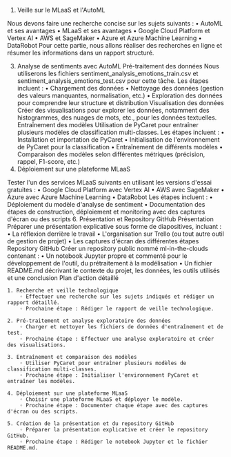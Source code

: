 1. Veille sur le MLaaS et l'AutoML

   
Nous devons faire une recherche concise sur les sujets suivants :
    • AutoML et ses avantages
    • MLaaS et ses avantages
    • Google Cloud Platform et Vertex AI
    • AWS et SageMaker
    • Azure et Azure Machine Learning
    • DataRobot
Pour cette partie, nous allons réaliser des recherches en ligne et résumer les informations dans un rapport structuré.



3. Analyse de sentiments avec AutoML
Pré-traitement des données
Nous utiliserons les fichiers sentiment_analysis_emotions_train.csv et sentiment_analysis_emotions_test.csv pour cette tâche. Les étapes incluent :
    • Chargement des données
    • Nettoyage des données (gestion des valeurs manquantes, normalisation, etc.)
    • Exploration des données pour comprendre leur structure et distribution
Visualisation des données
Créer des visualisations pour explorer les données, notamment des histogrammes, des nuages de mots, etc., pour les données textuelles.
Entraînement des modèles
Utilisation de PyCaret pour entraîner plusieurs modèles de classification multi-classes. Les étapes incluent :
    • Installation et importation de PyCaret
    • Initialisation de l'environnement de PyCaret pour la classification
    • Entraînement de différents modèles
    • Comparaison des modèles selon différentes métriques (précision, rappel, F1-score, etc.)
4. Déploiement sur une plateforme MLaaS


Tester l'un des services MLaaS suivants en utilisant les versions d'essai gratuites :
    • Google Cloud Platform avec Vertex AI
    • AWS avec SageMaker
    • Azure avec Azure Machine Learning
    • DataRobot
Les étapes incluent :
    • Déploiement du modèle d'analyse de sentiment
    • Documentation des étapes de construction, déploiement et monitoring avec des captures d'écran ou des scripts
6. Présentation et Repository GitHub
Présentation
Préparer une présentation explicative sous forme de diapositives, incluant :
    • La réflexion derrière le travail
    • L'organisation sur Trello (ou tout autre outil de gestion de projet)
    • Les captures d'écran des différentes étapes
Repository GitHub
Créer un repository public nommé ml-in-the-clouds contenant :
    • Un notebook Jupyter propre et commenté pour le développement de l'outil, du prétraitement à la modélisation
    • Un fichier README.md décrivant le contexte du projet, les données, les outils utilisés et une conclusion
Plan d'action détaillé



    1. Recherche et veille technologique
        ◦ Effectuer une recherche sur les sujets indiqués et rédiger un rapport détaillé.
        ◦ Prochaine étape : Rédiger le rapport de veille technologique.
        
    2. Pré-traitement et analyse exploratoire des données
        ◦ Charger et nettoyer les fichiers de données d'entraînement et de test.
        ◦ Prochaine étape : Effectuer une analyse exploratoire et créer des visualisations.
        
    3. Entraînement et comparaison des modèles
        ◦ Utiliser PyCaret pour entraîner plusieurs modèles de classification multi-classes.
        ◦ Prochaine étape : Initialiser l'environnement PyCaret et entraîner les modèles.
        
    4. Déploiement sur une plateforme MLaaS
        ◦ Choisir une plateforme MLaaS et déployer le modèle.
        ◦ Prochaine étape : Documenter chaque étape avec des captures d'écran ou des scripts.
        
    5. Création de la présentation et du repository GitHub
        ◦ Préparer la présentation explicative et créer le repository GitHub.
        ◦ Prochaine étape : Rédiger le notebook Jupyter et le fichier README.md.
